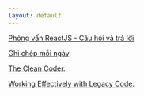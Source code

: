 ```yaml
---
layout: default
---
```


[Phỏng vấn ReactJS - Câu hỏi và trả lời](./react/interview-questions-and-answers.html).

[Ghi chép mỗi ngày](./notes/some-notes-per-day.html).

[The Clean Coder](./clean-coder/contents.html).

[Working Effectively with Legacy Code](./working-effectively-with-legacy-code/contents.html).
